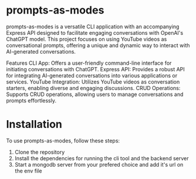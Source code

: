 # prompts-as-modes

prompts-as-modes is a versatile CLI application with an accompanying Express API designed to facilitate engaging conversations with OpenAI's ChatGPT model. This project focuses on using YouTube videos as conversational prompts, offering a unique and dynamic way to interact with AI-generated conversations.

Features
CLI App: Offers a user-friendly command-line interface for initiating conversations with ChatGPT.
Express API: Provides a robust API for integrating AI-generated conversations into various applications or services.
YouTube Integration: Utilizes YouTube videos as conversation starters, enabling diverse and engaging discussions.
CRUD Operations: Supports CRUD operations, allowing users to manage conversations and prompts effortlessly.

# Installation
To use prompts-as-modes, follow these steps:

1. Clone the repository
2. Install the dependencies for running the cli tool and the backend server
3. Start a mongodb server from your prefered choice and add it's url on the env file


